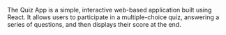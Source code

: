 The Quiz App is a simple, interactive web-based application built using React. It allows users to participate in a multiple-choice quiz, answering a series of questions, and then displays their score at the end.

